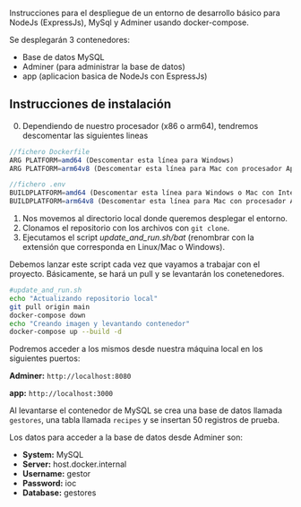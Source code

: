 Instrucciones para el despliegue de un entorno de desarrollo básico para NodeJs (ExpressJs), MySql y Adminer usando docker-compose.

Se desplegarán 3 contenedores:
- Base de datos MySQL
- Adminer (para administrar la base de datos)
- app (aplicacion basica de NodeJs con EspressJs)



## Instrucciones de instalación


0. Dependiendo de nuestro procesador (x86 o arm64), tendremos descomentar las siguientes lineas


```js
//fichero Dockerfile
ARG PLATFORM=amd64 (Descomentar esta línea para Windows)
ARG PLATFORM=arm64v8 (Descomentar esta línea para Mac con procesador Apple Silicon)
```


```js
//fichero .env
BUILDPLATFORM=amd64 (Descomentar esta línea para Windows o Mac con Intel)
BUILDPLATFORM=arm64v8 (Descomentar esta línea para Mac con procesador Apple Silicon)
````

1. Nos movemos al directorio local donde queremos desplegar el entorno.
2. Clonamos el repositorio con los archivos con ```git clone```.
3. Ejecutamos el script *update_and_run.sh/bat* (renombrar con la extensión que corresponda en Linux/Mac o Windows).

Debemos lanzar este script cada vez que vayamos a trabajar con el proyecto. Básicamente, se hará un pull y se levantarán los conetenedores.

```bash
#update_and_run.sh
echo "Actualizando repositorio local"
git pull origin main
docker-compose down
echo "Creando imagen y levantando contenedor"
docker-compose up --build -d 
```


Podremos acceder a los mismos desde nuestra máquina local en los siguientes puertos:

**Adminer:** ```http://localhost:8080```

**app:** ```http://localhost:3000```

Al levantarse el contenedor de MySQL se crea una base de datos llamada ```gestores```, una tabla llamada ```recipes``` y se insertan 50 registros de prueba.

Los datos para acceder a la base de datos desde Adminer son:


- **System:**	MySQL
- **Server:**	host.docker.internal
- **Username:** gestor
- **Password:** ioc
- **Database:** gestores
